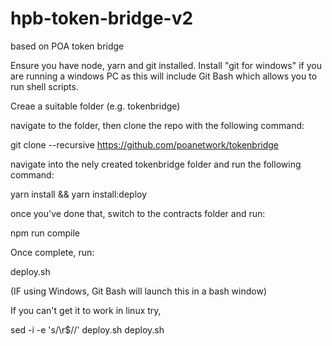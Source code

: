 # hpb-token-bridge-v2
based on POA token bridge

Ensure you have node, yarn and git installed. Install "git for windows" if you are running a windows PC as this will include Git Bash which allows you to run shell scripts.

Creae a suitable folder (e.g. tokenbridge)

navigate to the folder, then clone the repo with the following command:

git clone --recursive https://github.com/poanetwork/tokenbridge

navigate into the nely created tokenbridge folder and run the following command:

yarn install && yarn install:deploy

once you've done that, switch to the contracts folder and run:

npm run compile

Once complete, run:

deploy.sh

(IF using Windows, Git Bash will launch this in a bash window)

If you can't get it to work in linux try,

sed -i -e 's/\r$//' deploy.sh
deploy.sh










